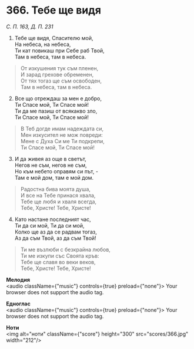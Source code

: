 # 366. Тебе ще видя

_С. П. 163, Д. П. 231_

1. Тебе ще видя, Спасителю мой,  
На небеса, на небеса,  
Ти кат повикаш при Себе раб Твой,  
Там в небеса, там в небеса.  

> От изкушения тук съм пленен,  
> И зарад грехове обременен,  
> От тях тогаз ще съм освободен,  
> Там в небеса, там в небеса.  

2. Все що отреждаш за мен е добро,  
Ти Спасе мой, Ти Спасе мой!  
Ти да ме пазиш от всякакво зло,  
Ти Спасе мой, Ти Спасе мой!  

> В Теб догде имам надеждата си,  
> Мен изкусител не мож повреди:  
> Мене с Духа Си ме Ти подкрепи,  
> Ти Спасе мой, Ти Спасе мой!

3. И да живея аз още в светът,  
Негов не съм, негов не съм,  
Но към небето оправям си път, -  
Там е мой дом, там е мой дом.  

> Радостна бива моята душа,  
> И все на Тебе принася хвала,  
> Тебе ще любя и хваля всегда,  
> Тебе, Христе! Тебе, Христе!

4. Като настане последният час,  
Ти да си мой, Ти да си мой,  
Колко ще аз да се радвам тогаз,  
Аз да съм Твой, аз да съм Твой!  

> Ти ме възлюби с безкрайна любов,  
> Ти ме изкупи със Своята кръв:  
> Тебе ще славя во веки веков,  
> Тебе, Христе! Тебе, Христе!

**Мелодия**  
<audio className={"music"} controls={true} preload={"none"}>
    <source src="mp3/366.mp3" type="audio/mpeg"/>
    Your browser does not support the audio tag.
</audio>

**Едноглас**  
<audio className={"music"} controls={true} preload={"none"}>
    <source src="transp/366.mp3" type="audio/mpeg"/>
    Your browser does not support the audio tag.
</audio>

**Ноти**  
<img alt="ноти" className={"score"} height="300" src="scores/366.jpg" width="212"/>
